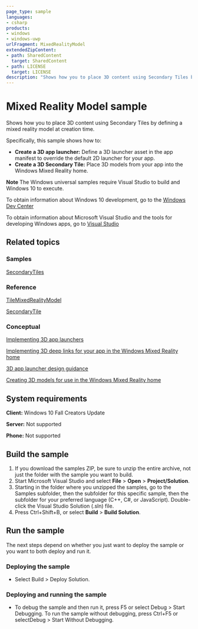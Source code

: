 ```yaml
---
page_type: sample
languages:
- csharp
products:
- windows
- windows-uwp
urlFragment: MixedRealityModel
extendedZipContent:
- path: SharedContent
  target: SharedContent
- path: LICENSE
  target: LICENSE
description: "Shows how you to place 3D content using Secondary Tiles by defining a mixed reality model at creation time."
---
```


<!---
  category: Holographic
  samplefwlink: http://go.microsoft.com/fwlink/p/?LinkId=865929
-->

# Mixed Reality Model sample

Shows how you to place 3D content using Secondary Tiles by defining a mixed reality model at creation time.

Specifically, this sample shows how to:

- **Create a 3D app launcher:** Define a 3D launcher asset in the app manifest to override the default 2D launcher for your app.
- **Create a 3D Secondary Tile:** Place 3D models from your app into the Windows Mixed Reality home.

**Note** The Windows universal samples require Visual Studio to build and Windows 10 to execute.

To obtain information about Windows 10 development, go to the [Windows Dev Center](http://go.microsoft.com/fwlink/?LinkID=532421)

To obtain information about Microsoft Visual Studio and the tools for developing Windows apps, go to [Visual Studio](http://go.microsoft.com/fwlink/?LinkID=532422)

## Related topics

### Samples

[SecondaryTiles](../SecondaryTiles)

### Reference

[TileMixedRealityModel](https://docs.microsoft.com/uwp/api/windows.ui.startscreen.tilemixedrealitymodel)

[SecondaryTile](https://docs.microsoft.com/uwp/api/windows.ui.startscreen.secondarytile)

### Conceptual

[Implementing 3D app launchers](https://developer.microsoft.com/windows/mixed-reality/implementing_3d_app_launchers)

[Implementing 3D deep links for your app in the Windows Mixed Reality home](https://developer.microsoft.com/windows/mixed-reality/implementing_3d_deep_links_for_your_app_in_the_windows_mixed_reality_home)

[3D app launcher design guidance](https://developer.microsoft.com/windows/mixed-reality/3d_app_launcher_design_guidance)

[Creating 3D models for use in the Windows Mixed Reality home](https://developer.microsoft.com/windows/mixed-reality/creating_3d_models_for_use_in_the_windows_mixed_reality_home)


## System requirements

**Client:** Windows 10 Fall Creators Update 

**Server:** Not supported

**Phone:** Not supported 

## Build the sample

1. If you download the samples ZIP, be sure to unzip the entire archive, not just the folder with the sample you want to build. 
2. Start Microsoft Visual Studio and select **File** \> **Open** \> **Project/Solution**.
3. Starting in the folder where you unzipped the samples, go to the Samples subfolder, then the subfolder for this specific sample, then the subfolder for your preferred language (C++, C#, or JavaScript). Double-click the Visual Studio Solution (.sln) file.
4. Press Ctrl+Shift+B, or select **Build** \> **Build Solution**.

## Run the sample

The next steps depend on whether you just want to deploy the sample or you want to both deploy and run it.

### Deploying the sample

- Select Build > Deploy Solution. 

### Deploying and running the sample

- To debug the sample and then run it, press F5 or select Debug >  Start Debugging. To run the sample without debugging, press Ctrl+F5 or selectDebug > Start Without Debugging. 

